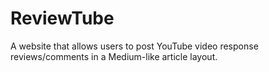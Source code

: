 # ReviewTube
A website that allows users to post YouTube video response reviews/comments in a Medium-like article layout.
